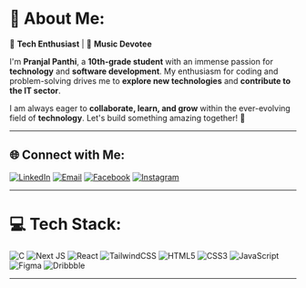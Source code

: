 # 💫 About Me:  
🚀 **Tech Enthusiast** | 🎵 **Music Devotee**  

I'm **Pranjal Panthi**, a **10th-grade student** with an immense passion for **technology** and **software development**. My enthusiasm for coding and problem-solving drives me to **explore new technologies** and **contribute to the IT sector**.  

I am always eager to **collaborate, learn, and grow** within the ever-evolving field of **technology**. Let's build something amazing together! 🚀  

---

## 🌐 Connect with Me:  
[![LinkedIn](https://img.shields.io/badge/LinkedIn-%230077B5.svg?logo=linkedin&logoColor=white)](https://linkedin.com/in/pranja7l) 
[![Email](https://img.shields.io/badge/Email-D14836?logo=gmail&logoColor=white)](mailto:devpranjalpanthi707@gmail.com) 
[![Facebook](https://img.shields.io/badge/Facebook-%231877F2.svg?logo=Facebook&logoColor=white)](https://facebook.com/pranja7l) 
[![Instagram](https://img.shields.io/badge/Instagram-%23E4405F.svg?logo=Instagram&logoColor=white)](https://instagram.com/lx_pranja7l)  

---

# 💻 Tech Stack:  
![C](https://img.shields.io/badge/c-%2300599C.svg?style=for-the-badge&logo=c&logoColor=white) 
![Next JS](https://img.shields.io/badge/Next-black?style=for-the-badge&logo=next.js&logoColor=white) 
![React](https://img.shields.io/badge/react-%2320232a.svg?style=for-the-badge&logo=react&logoColor=%2361DAFB) 
![TailwindCSS](https://img.shields.io/badge/tailwindcss-%2338B2AC.svg?style=for-the-badge&logo=tailwind-css&logoColor=white) 
![HTML5](https://img.shields.io/badge/html5-%23E34F26.svg?style=for-the-badge&logo=html5&logoColor=white) 
![CSS3](https://img.shields.io/badge/css3-%231572B6.svg?style=for-the-badge&logo=css3&logoColor=white) 
![JavaScript](https://img.shields.io/badge/javascript-%23323330.svg?style=for-the-badge&logo=javascript&logoColor=%23F7DF1E) 
![Figma](https://img.shields.io/badge/figma-%23F24E1E.svg?style=for-the-badge&logo=figma&logoColor=white) 
![Dribbble](https://img.shields.io/badge/Dribbble-EA4C89?style=for-the-badge&logo=dribbble&logoColor=white)  

---
